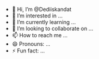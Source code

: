 - 👋 Hi, I’m @Dediiskandat
- 👀 I’m interested in ...
- 🌱 I’m currently learning ...
- 💞️ I’m looking to collaborate on ...
- 📫 How to reach me ...
- 😄 Pronouns: ...
- ⚡ Fun fact: ...

<!---
Dediiskandat/Dediiskandat is a ✨ special ✨ repository because its `README.md` (this file) appears on your GitHub profile.
You can click the Preview link to take a look at your changes.
--->
